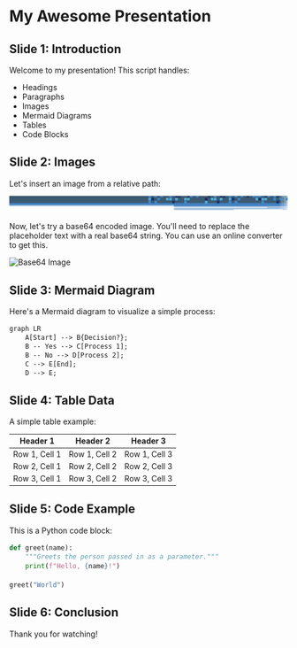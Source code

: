 # My Awesome Presentation

## Slide 1: Introduction

Welcome to my presentation! This script handles:

*   Headings
*   Paragraphs
*   Images
*   Mermaid Diagrams
*   Tables
*   Code Blocks

## Slide 2: Images

Let's insert an image from a relative path:

![My Image](image.png)

Now, let's try a base64 encoded image.  You'll need to replace the placeholder text with a real base64 string.  You can use an online converter to get this.

![Base64 Image](data:image/png;base64,iVBORw0KGgoAAAANSUhEUgAAAAUAAAAFCAYAAACNbyblAAAAHElEQVQI12P4//8/w+Y0MDIwMDAyMDAAAP//AwBqG4w1LxFvAAAAABJRU5ErkJggg==)

## Slide 3: Mermaid Diagram

Here's a Mermaid diagram to visualize a simple process:

```mermaid
graph LR
    A[Start] --> B{Decision?};
    B -- Yes --> C[Process 1];
    B -- No --> D[Process 2];
    C --> E[End];
    D --> E;
```

## Slide 4: Table Data

A simple table example:

| Header 1 | Header 2 | Header 3 |
|---|---|---|
| Row 1, Cell 1 | Row 1, Cell 2 | Row 1, Cell 3 |
| Row 2, Cell 1 | Row 2, Cell 2 | Row 2, Cell 3 |
| Row 3, Cell 1 | Row 3, Cell 2 | Row 3, Cell 3 |

## Slide 5: Code Example

This is a Python code block:

```python
def greet(name):
    """Greets the person passed in as a parameter."""
    print(f"Hello, {name}!")

greet("World")
```

## Slide 6: Conclusion

Thank you for watching!
